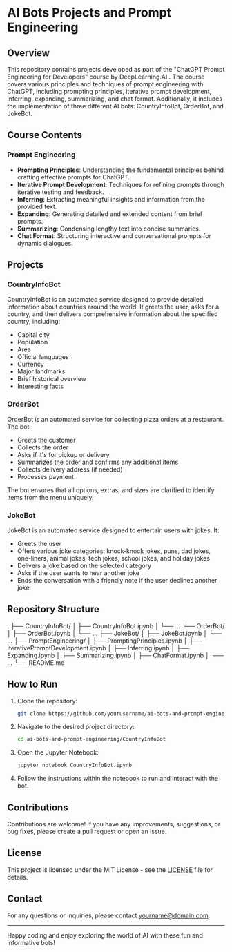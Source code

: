 # AI Bots Projects and Prompt Engineering 

## Overview

This repository contains projects developed as part of the "ChatGPT Prompt Engineering for Developers" course by DeepLearning.AI . The course covers various principles and techniques of prompt engineering with ChatGPT, including prompting principles, iterative prompt development, inferring, expanding, summarizing, and chat format. Additionally, it includes the implementation of three different AI bots: CountryInfoBot, OrderBot, and JokeBot.

## Course Contents

### Prompt Engineering
- **Prompting Principles**: Understanding the fundamental principles behind crafting effective prompts for ChatGPT.
- **Iterative Prompt Development**: Techniques for refining prompts through iterative testing and feedback.
- **Inferring**: Extracting meaningful insights and information from the provided text.
- **Expanding**: Generating detailed and extended content from brief prompts.
- **Summarizing**: Condensing lengthy text into concise summaries.
- **Chat Format**: Structuring interactive and conversational prompts for dynamic dialogues.

## Projects

### CountryInfoBot
CountryInfoBot is an automated service designed to provide detailed information about countries around the world. It greets the user, asks for a country, and then delivers comprehensive information about the specified country, including:
- Capital city
- Population
- Area
- Official languages
- Currency
- Major landmarks
- Brief historical overview
- Interesting facts

### OrderBot
OrderBot is an automated service for collecting pizza orders at a restaurant. The bot:
- Greets the customer
- Collects the order
- Asks if it's for pickup or delivery
- Summarizes the order and confirms any additional items
- Collects delivery address (if needed)
- Processes payment

The bot ensures that all options, extras, and sizes are clarified to identify items from the menu uniquely.

### JokeBot
JokeBot is an automated service designed to entertain users with jokes. It:
- Greets the user
- Offers various joke categories: knock-knock jokes, puns, dad jokes, one-liners, animal jokes, tech jokes, school jokes, and holiday jokes
- Delivers a joke based on the selected category
- Asks if the user wants to hear another joke
- Ends the conversation with a friendly note if the user declines another joke

## Repository Structure
.
├── CountryInfoBot/
│ ├── CountryInfoBot.ipynb
│ └── ...
├── OrderBot/
│ ├── OrderBot.ipynb
│ └── ...
├── JokeBot/
│ ├── JokeBot.ipynb
│ └── ...
├── PromptEngineering/
│ ├── PromptingPrinciples.ipynb
│ ├── IterativePromptDevelopment.ipynb
│ ├── Inferring.ipynb
│ ├── Expanding.ipynb
│ ├── Summarizing.ipynb
│ ├── ChatFormat.ipynb
│ └── ...
└── README.md



## How to Run

1. Clone the repository:
    ```sh
    git clone https://github.com/yourusername/ai-bots-and-prompt-engineering.git
    ```

2. Navigate to the desired project directory:
    ```sh
    cd ai-bots-and-prompt-engineering/CountryInfoBot
    ```

3. Open the Jupyter Notebook:
    ```sh
    jupyter notebook CountryInfoBot.ipynb
    ```

4. Follow the instructions within the notebook to run and interact with the bot.

## Contributions

Contributions are welcome! If you have any improvements, suggestions, or bug fixes, please create a pull request or open an issue.

## License

This project is licensed under the MIT License - see the [LICENSE](LICENSE) file for details.

## Contact

For any questions or inquiries, please contact [yourname@domain.com](mailto:yourname@domain.com).

---

Happy coding and enjoy exploring the world of AI with these fun and informative bots!

